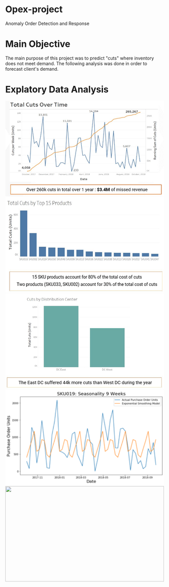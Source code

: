 # Opex-project
Anomaly Order Detection and Response

# Main Objective
The main purpose of this project was to predict "cuts" where inventory does not meet demand.
The following analysis was done in order to forecast client's demand.

# Explatory Data Analysis
<img src="plots/plot1.JPG" width="500" height="300">
<img src="plots/plot2.JPG" width="500" height="300">
<img src="plots/plot3.JPG" width="500" height="300">
<img src="plots/plot4.png" width="500" height="300">
<img src="plots/plot5.JPG" width="500" height="300">
